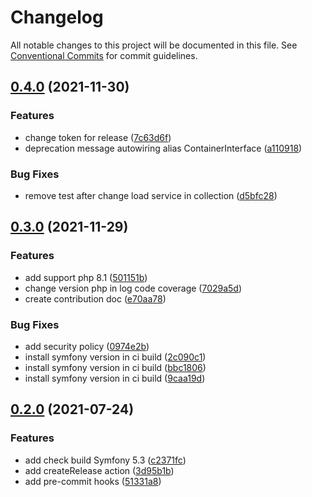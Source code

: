 # Changelog

All notable changes to this project will be documented in this file. See
[Conventional Commits](https://conventionalcommits.org) for commit guidelines.

## [0.4.0](https://github.com/MacPaw/symfony-health-check-bundle/compare/v0.3.0...v0.4.0) (2021-11-30)


### Features

* change token for release ([7c63d6f](https://github.com/MacPaw/symfony-health-check-bundle/commit/7c63d6f442cd1a907b456d43795691510373aef3))
* deprecation message autowiring alias ContainerInterface ([a110918](https://github.com/MacPaw/symfony-health-check-bundle/commit/a110918387cfec9c9e555ceff26941ceb70135fb))


### Bug Fixes

* remove test after change load service in collection ([d5bfc28](https://github.com/MacPaw/symfony-health-check-bundle/commit/d5bfc282ebc049b510ad90ed6ef882195096ee74))

## [0.3.0](https://github.com/MacPaw/symfony-health-check-bundle/compare/v0.2.0...v0.3.0) (2021-11-29)


### Features

* add support php 8.1 ([501151b](https://github.com/MacPaw/symfony-health-check-bundle/commit/501151b26e301330914b5cf4d7cb0c00dcfe61f9))
* change version php in log code coverage ([7029a5d](https://github.com/MacPaw/symfony-health-check-bundle/commit/7029a5d0ea8963fa7a141d7de1c60d3a9a5fcb7e))
* create contribution doc ([e70aa78](https://github.com/MacPaw/symfony-health-check-bundle/commit/e70aa78284a2aef5f94edebe06c93c3bf0e24f4f))


### Bug Fixes

* add security policy ([0974e2b](https://github.com/MacPaw/symfony-health-check-bundle/commit/0974e2b4da8b13d628012ad9ffe1d406252797e9))
* install symfony version in ci build ([2c090c1](https://github.com/MacPaw/symfony-health-check-bundle/commit/2c090c1833c914a5060d92ecfb0a50b9b764ffac))
* install symfony version in ci build ([bbc1806](https://github.com/MacPaw/symfony-health-check-bundle/commit/bbc180643fa736e5e361f5cd71641ed26e3b2315))
* install symfony version in ci build ([9caa19d](https://github.com/MacPaw/symfony-health-check-bundle/commit/9caa19d8a930a3bb174eee1d72430f634a656e67))

## [0.2.0](https://github.com/MacPaw/symfony-health-check-bundle/compare/v0.1.1...v0.2.0) (2021-07-24)


### Features

* add check build Symfony 5.3 ([c2371fc](https://github.com/MacPaw/symfony-health-check-bundle/commit/c2371fc0b01a0099eb218fed1ec6b573db738b2b))
* add createRelease action ([3d95b1b](https://github.com/MacPaw/symfony-health-check-bundle/commit/3d95b1b4e21d09c7af753a5f4d4fec07e7ff7a9a))
* add pre-commit hooks ([51331a8](https://github.com/MacPaw/symfony-health-check-bundle/commit/51331a82cb88f20794faea48dd7360c50ee7d49c))
